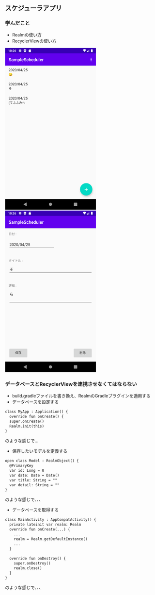## スケジューラアプリ
### 学んだこと
* Realmの使い方
* RecyclerViewの使い方

<img src="src/画像１.png" width="300px"> <img src="src/画像２.png" width="300px">


### データベースとRecyclerViewを連携させなくてはならない
* build.gradleファイルを書き換え、RealmのGradleプラグインを適用する
* データベースを設定する
```
class MyApp : Application() {
  override fun onCreate() {
  super.onCreate()
  Realm.init(this)
}
```
のような感じで…

* 保存したいモデルを定義する
```
open class Model : RealmObject() {
  @PrimaryKey
  var id: Long = 0
  var date: Date = Date()
  var title: String = ""
  var detail: String = ""
}
```
のような感じで、、、

* データベースを取得する
```
class MainActivity : AppCompatActivity() {
  private lateinit var realm: Realm
  override fun onCreate(...) {
    ...
    realm = Realm.getDefaultInstance()
    ...
  }
  
  override fun onDestroy() {
    super.onDestroy()
    realm.close()
  }
}
```
のような感じで、、、
